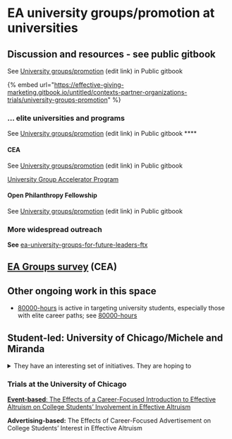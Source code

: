 # EA university groups/promotion at universities

## Discussion and resources - see public gitbook

See [University groups/promotion](https://app.gitbook.com/s/a3YtWoUiYYfiEQrBNztC/contexts-partner-organizations-trials/university-groups-promotion) (edit link) in Public gitbook

{% embed url="https://effective-giving-marketing.gitbook.io/untitled/contexts-partner-organizations-trials/university-groups-promotion" %}

### **... elite universities and programs**

See [University groups/promotion](https://app.gitbook.com/s/a3YtWoUiYYfiEQrBNztC/contexts-partner-organizations-trials/university-groups-promotion) (edit link) in Public gitbook ****&#x20;

#### CEA

See [University groups/promotion](https://app.gitbook.com/s/a3YtWoUiYYfiEQrBNztC/contexts-partner-organizations-trials/university-groups-promotion) (edit link) in Public gitbook

[University Group Accelerator Program](https://centreforeffectivealtruism.notion.site/centreforeffectivealtruism/University-Group-Accelerator-Program-6df8c8fccf8b4ffbb6488d9dfa275282)

#### Open Philanthropy Fellowship

See [University groups/promotion](https://app.gitbook.com/s/a3YtWoUiYYfiEQrBNztC/contexts-partner-organizations-trials/university-groups-promotion) (edit link) in Public gitbook

### **More widespread outreach**

**See** [ea-university-groups-for-future-leaders-ftx](ea-university-groups-for-future-leaders-ftx/ "mention")

## [EA Groups survey](https://forum.effectivealtruism.org/posts/Q4aF9T5PuBM2akxp6/ea-groups-survey-2020) (CEA)

## Other ongoing work in this space

* [80000-hours](80000-hours/ "mention") is active in targeting university students, especially those with elite career paths; see [80000-hours](80000-hours/ "mention")

## Student-led: University of Chicago/Michele and Miranda

<details>

<summary>They have an interesting set of initiatives. They are hoping to</summary>



1. Survey EA Uni groups and report on what outreach approaches they take (I encouraged them to also try to get even anecdotal reports on how successful these have been)
   1. But note the [EA Groups Survey](ea-university-groups.md#undefined) may cover some of this already
2. Run some marketing experiments at U Chicago into:
3. What approach (in postering, emails, digital ads) gets people to come to an EA info session?
4. What emphasis at the info session gets people to apply to the Fellowship?

_The three thematic approaches they are considering are_\
\
i. The standard intellectual “here’s what EA is and why is it important”\
\
ii. A career based approach … ‘how EA can help you do the most good with your career’\
\
iii. An approach that will be ‘more friendly to progressives’. I encouraged them to consider issues of ‘how to track data’ doing a sort of ‘informal preregistration’ to fix their ideas, and to consider the impacts on medium and long-term outcomes, not just ‘which gets the most people in for a free hat.

</details>

### Trials at the University of Chicago

[**Event-based**: The Effects of a Career-Focused Introduction to Effective Altruism on College Students’ Involvement in Effective Altruism](https://docs.google.com/document/d/1ybvPBOBj6Bw\_LfmnlB9Ac4nN9ssuRSiaZmyd66IeK2s/edit?usp=sharing)

**Advertising-based:** The Effects of Career-Focused Advertisement on College Students’ Interest in Effective Altruism
